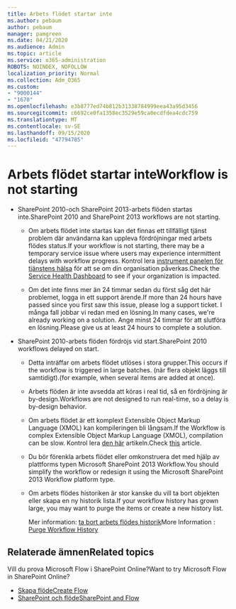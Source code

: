 ```yaml
---
title: Arbets flödet startar inte
ms.author: pebaum
author: pebaum
manager: pamgreen
ms.date: 04/21/2020
ms.audience: Admin
ms.topic: article
ms.service: o365-administration
ROBOTS: NOINDEX, NOFOLLOW
localization_priority: Normal
ms.collection: Adm_O365
ms.custom:
- "9000144"
- "1670"
ms.openlocfilehash: e3b8777ed74b812b31338784999eea43a95d3456
ms.sourcegitcommit: c6692ce0fa1358ec3529e59ca0ecdfdea4cdc759
ms.translationtype: MT
ms.contentlocale: sv-SE
ms.lasthandoff: 09/15/2020
ms.locfileid: "47794785"
---
```

# <a name="workflow-is-not-starting"></a><span data-ttu-id="f579b-102">Arbets flödet startar inte</span><span class="sxs-lookup"><span data-stu-id="f579b-102">Workflow is not starting</span></span>

- <span data-ttu-id="f579b-103">SharePoint 2010-och SharePoint 2013-arbets flöden startas inte.</span><span class="sxs-lookup"><span data-stu-id="f579b-103">SharePoint 2010 and SharePoint 2013 workflows are not starting.</span></span>

    - <span data-ttu-id="f579b-104">Om arbets flödet inte startas kan det finnas ett tillfälligt tjänst problem där användarna kan uppleva fördröjningar med arbets flödes status.</span><span class="sxs-lookup"><span data-stu-id="f579b-104">If your workflow is not starting, there may be a temporary service issue where users may experience intermittent delays with workflow progress.</span></span> <span data-ttu-id="f579b-105">Kontrol lera [instrument panelen för tjänstens hälsa](https:/admin.microsoft.com/AdminPortal/Home#/servicehealth) för att se om din organisation påverkas.</span><span class="sxs-lookup"><span data-stu-id="f579b-105">Check the [Service Health Dashboard](https:/admin.microsoft.com/AdminPortal/Home#/servicehealth) to see if your organization is impacted.</span></span>

    - <span data-ttu-id="f579b-106">Om det inte finns mer än 24 timmar sedan du först såg det här problemet, logga in ett support ärende.</span><span class="sxs-lookup"><span data-stu-id="f579b-106">If more than 24 hours have passed since you first saw this issue, please log a support ticket.</span></span> <span data-ttu-id="f579b-107">I många fall jobbar vi redan med en lösning.</span><span class="sxs-lookup"><span data-stu-id="f579b-107">In many cases, we're already working on a solution.</span></span> <span data-ttu-id="f579b-108">Ange minst 24 timmar för att slutföra en lösning.</span><span class="sxs-lookup"><span data-stu-id="f579b-108">Please give us at least 24 hours to complete a solution.</span></span>

- <span data-ttu-id="f579b-109">SharePoint 2010-arbets flöden fördröjs vid start.</span><span class="sxs-lookup"><span data-stu-id="f579b-109">SharePoint 2010 workflows delayed on start.</span></span>

    - <span data-ttu-id="f579b-110">Detta inträffar om arbets flödet utlöses i stora grupper.</span><span class="sxs-lookup"><span data-stu-id="f579b-110">This occurs if the workflow is triggered in large batches.</span></span> <span data-ttu-id="f579b-111">(när flera objekt läggs till samtidigt).</span><span class="sxs-lookup"><span data-stu-id="f579b-111">(for example, when several items are added at once).</span></span>

    - <span data-ttu-id="f579b-112">Arbets flöden är inte avsedda att köras i real tid, så en fördröjning är by-design.</span><span class="sxs-lookup"><span data-stu-id="f579b-112">Workflows are not designed to run real-time, so a delay is by-design behavior.</span></span>

   -  <span data-ttu-id="f579b-113">Om arbets flödet är ett komplext Extensible Object Markup Language (XMOL) kan kompileringen bli långsam.</span><span class="sxs-lookup"><span data-stu-id="f579b-113">If the Workflow is complex Extensible Object Markup Language (XMOL), compilation can be slow.</span></span> <span data-ttu-id="f579b-114">Kontrol lera [den här](https://support.microsoft.com//kb/3043697) artikeln.</span><span class="sxs-lookup"><span data-stu-id="f579b-114">Check [this](https://support.microsoft.com//kb/3043697) article.</span></span>

    - <span data-ttu-id="f579b-115">Du bör förenkla arbets flödet eller omkonstruera det med hjälp av plattforms typen Microsoft SharePoint 2013 Workflow.</span><span class="sxs-lookup"><span data-stu-id="f579b-115">You should simplify the workflow or redesign it using the Microsoft SharePoint 2013 Workflow platform type.</span></span>

    - <span data-ttu-id="f579b-116">Om arbets flödes historiken är stor kanske du vill ta bort objekten eller skapa en ny historik lista.</span><span class="sxs-lookup"><span data-stu-id="f579b-116">If your workflow history has grown large, you may want to purge the items or create a new history list.</span></span>

        <span data-ttu-id="f579b-117">Mer information: [ta bort arbets flödes historik](https://blogs.technet.microsoft.com/marj/2015/08/07/sharepoint-2010-workflows-best-practice-purge-workflow-history-list-items/)</span><span class="sxs-lookup"><span data-stu-id="f579b-117">More Information : [Purge Workflow History](https://blogs.technet.microsoft.com/marj/2015/08/07/sharepoint-2010-workflows-best-practice-purge-workflow-history-list-items/)</span></span>


## <a name="related-topics"></a><span data-ttu-id="f579b-118">Relaterade ämnen</span><span class="sxs-lookup"><span data-stu-id="f579b-118">Related topics</span></span>
<span data-ttu-id="f579b-119">Vill du prova Microsoft Flow i SharePoint Online?</span><span class="sxs-lookup"><span data-stu-id="f579b-119">Want to try Microsoft Flow in SharePoint Online?</span></span>
- [<span data-ttu-id="f579b-120">Skapa flöde</span><span class="sxs-lookup"><span data-stu-id="f579b-120">Create Flow</span></span>](https://support.office.com/article/Create-a-flow-for-a-list-or-library-in-SharePoint-Online-or-OneDrive-for-Business-a9c3e03b-0654-46af-a254-20252e580d01) 
- [<span data-ttu-id="f579b-121">SharePoint och flöde</span><span class="sxs-lookup"><span data-stu-id="f579b-121">SharePoint and Flow</span></span>](https://flow.microsoft.com/blog/sharepoint-and-flow/) 


